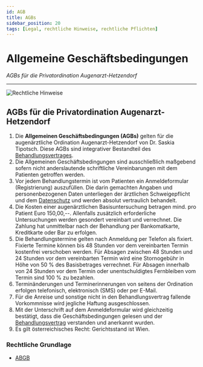 ```yaml
---
id: AGB
title: AGBs
sidebar_position: 20
tags: [Legal, rechtliche Hinweise, rechtliche Pflichten]
---
```


# Allgemeine Geschäftsbedingungen

*AGBs für die Privatordination Augenarzt-Hetzendorf*

------

![Rechtliche Hinweise](/Bilder/Rechtliche-Hinweise-Bild-4.png)



## AGBs für die Privatordination Augenarzt-Hetzendorf

1. Die **Allgemeinen Geschäftsbedingungen (AGBs)** gelten für die augenärztliche Ordination Augenarzt-Hetzendorf von Dr. Saskia Tipotsch. Diese AGBs sind integrativer Bestandteil des [Behandlungsvertrages](/docs/Kontakt/Rechtliche-Hinweise/Behandlungsvertrag).
2. Die Allgemeinen Geschäftsbedingungen sind ausschließlich maßgebend sofern nicht anderslautende schriftliche Vereinbarungen mit dem Patienten getroffen werden.
3. Vor jedem Behandlungstermin ist vom Patienten ein Anmeldeformular (Registrierung) auszufüllen. Die darin gemachten Angaben und personenbezogenen Daten unterliegen der ärztlichen Schweigepflicht und dem [Datenschutz](/docs/Kontakt/Rechtliche-Hinweise/Datenschutz) und werden absolut vertraulich behandelt.
4. Die Kosten einer augenärztlichen Basisuntersuchung betragen mind. pro Patient Euro 150,00,--. Allenfalls zusätzlich erforderliche Untersuchungen werden gesondert vereinbart und verrechnet. Die Zahlung hat unmittelbar nach der Behandlung per Bankomatkarte, Kreditkarte oder Bar zu erfolgen.
5. Die Behandlungstermine gelten nach Anmeldung per Telefon als fixiert. Fixierte Termine können bis 48 Stunden vor dem vereinbarten Termin kostenfrei verschoben werden. Für Absagen zwischen 48 Stunden und 24 Stunden vor dem vereinbarten Termin wird eine Stornogebühr in Höhe von 50 % des Basisbetrages verrechnet. Für Absagen innerhalb von 24  Stunden vor dem Termin oder unentschuldigtes Fernbleiben vom Termin sind 100 % zu bezahlen.
6. Terminänderungen und Terminerinnerungen von seitens der Ordination erfolgen telefonisch, elektronisch (SMS) oder per E-Mail.
7. Für die Anreise und sonstige nicht in den Behandlungsvertrag fallende Vorkommnisse wird jegliche Haftung ausgeschlossen.
8. Mit der Unterschrift auf dem Anmeldeformular wird gleichzeitig bestätigt, dass die Geschäftsbedingungen gelesen und der  [Behandlungsvertrag](/docs/Kontakt/Rechtliche-Hinweise/Behandlungsvertrag) verstanden und anerkannt wurden.
9. Es gilt österreichisches Recht: Gerichtsstand ist Wien.



### Rechtliche Grundlage

- [ABGB](https://www.jusline.at/gesetz/abgb)

